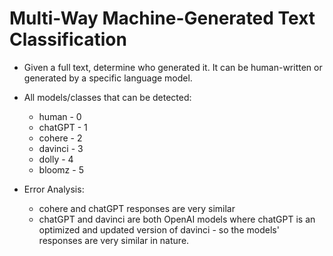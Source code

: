 # Multi-Way Machine-Generated Text Classification<br>

* Given a full text, determine who generated it. It can be human-written or generated by a specific language model.

* All models/classes that can be detected:
	* human - 0
	* chatGPT - 1
	* cohere - 2
	* davinci - 3
	* dolly - 4
	* bloomz - 5

* Error Analysis:
	* cohere and chatGPT responses are very similar
	* chatGPT and davinci are both OpenAI models where chatGPT is an optimized and updated version of davinci - so the models' responses are very similar in nature.
